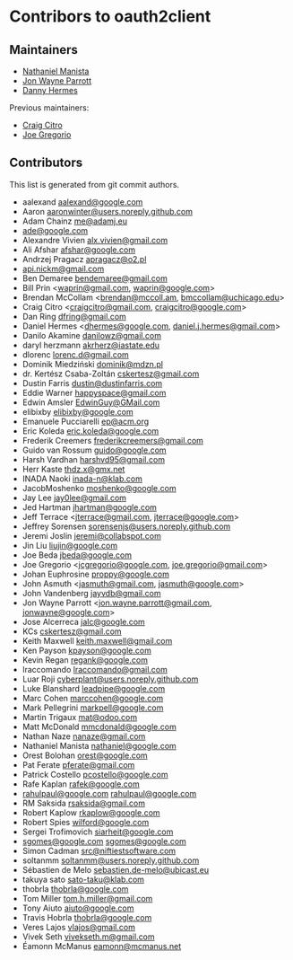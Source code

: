 # Contribors to oauth2client

## Maintainers

* [Nathaniel Manista](https://github.com/nathanielmanistaatgoogle)
* [Jon Wayne Parrott](https://github.com/jonparrott)
* [Danny Hermes](https://github.com/dhermes)

Previous maintainers:

* [Craig Citro](https://github.com/craigcitro)
* [Joe Gregorio](https://github.com/jcgregorio)

## Contributors

This list is generated from git commit authors.

* aalexand <aalexand@google.com>
* Aaron <aaronwinter@users.noreply.github.com>
* Adam Chainz <me@adamj.eu>
* ade@google.com
* Alexandre Vivien <alx.vivien@gmail.com>
* Ali Afshar <afshar@google.com>
* Andrzej Pragacz <apragacz@o2.pl>
* api.nickm@gmail.com
* Ben Demaree <bendemaree@gmail.com>
* Bill Prin <waprin@gmail.com, waprin@google.com>
* Brendan McCollam <brendan@mccoll.am, bmccollam@uchicago.edu>
* Craig Citro <craigcitro@gmail.com, craigcitro@google.com>
* Dan Ring <dfring@gmail.com>
* Daniel Hermes <dhermes@google.com, daniel.j.hermes@gmail.com>
* Danilo Akamine <danilowz@gmail.com>
* daryl herzmann <akrherz@iastate.edu>
* dlorenc <lorenc.d@gmail.com>
* Dominik Miedziński <dominik@mdzn.pl>
* dr. Kertész Csaba-Zoltán <cskertesz@gmail.com>
* Dustin Farris <dustin@dustinfarris.com>
* Eddie Warner <happyspace@gmail.com>
* Edwin Amsler <EdwinGuy@GMail.com>
* elibixby <elibixby@google.com>
* Emanuele Pucciarelli <ep@acm.org>
* Eric Koleda <eric.koleda@google.com>
* Frederik Creemers <frederikcreemers@gmail.com>
* Guido van Rossum <guido@google.com>
* Harsh Vardhan <harshvd95@gmail.com>
* Herr Kaste <thdz.x@gmx.net>
* INADA Naoki <inada-n@klab.com>
* JacobMoshenko <moshenko@google.com>
* Jay Lee <jay0lee@gmail.com>
* Jed Hartman <jhartman@google.com>
* Jeff Terrace <jterrace@gmail.com, jterrace@google.com>
* Jeffrey Sorensen <sorensenjs@users.noreply.github.com>
* Jeremi Joslin <jeremi@collabspot.com>
* Jin Liu <liujin@google.com>
* Joe Beda <jbeda@google.com>
* Joe Gregorio <jcgregorio@google.com, joe.gregorio@gmail.com>
* Johan Euphrosine <proppy@google.com>
* John Asmuth <jasmuth@gmail.com, jasmuth@google.com>
* John Vandenberg <jayvdb@gmail.com>
* Jon Wayne Parrott <jon.wayne.parrott@gmail.com, jonwayne@google.com>
* Jose Alcerreca <jalc@google.com>
* KCs <cskertesz@gmail.com>
* Keith Maxwell <keith.maxwell@gmail.com>
* Ken Payson <kpayson@google.com>
* Kevin Regan <regank@google.com>
* lraccomando <lraccomando@gmail.com>
* Luar Roji <cyberplant@users.noreply.github.com>
* Luke Blanshard <leadpipe@google.com>
* Marc Cohen <marccohen@google.com>
* Mark Pellegrini <markpell@google.com>
* Martin Trigaux <mat@odoo.com>
* Matt McDonald <mmcdonald@google.com>
* Nathan Naze <nanaze@gmail.com>
* Nathaniel Manista <nathaniel@google.com>
* Orest Bolohan <orest@google.com>
* Pat Ferate <pferate@gmail.com>
* Patrick Costello <pcostello@google.com>
* Rafe Kaplan <rafek@google.com>
* rahulpaul@google.com <rahulpaul@google.com>
* RM Saksida <rsaksida@gmail.com>
* Robert Kaplow <rkaplow@google.com>
* Robert Spies <wilford@google.com>
* Sergei Trofimovich <siarheit@google.com>
* sgomes@google.com <sgomes@google.com>
* Simon Cadman <src@niftiestsoftware.com>
* soltanmm <soltanmm@users.noreply.github.com>
* Sébastien de Melo <sebastien.de-melo@ubicast.eu>
* takuya sato <sato-taku@klab.com>
* thobrla <thobrla@google.com>
* Tom Miller <tom.h.miller@gmail.com>
* Tony Aiuto <aiuto@google.com>
* Travis Hobrla <thobrla@google.com>
* Veres Lajos <vlajos@gmail.com>
* Vivek Seth <vivekseth.m@gmail.com>
* Éamonn McManus <eamonn@mcmanus.net>
